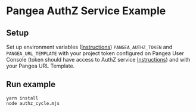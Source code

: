 # Pangea AuthZ Service Example

## Setup

Set up environment variables ([Instructions](https://pangea.cloud/docs/getting-started/integrate/#set-environment-variables)) `PANGEA_AUTHZ_TOKEN` and `PANGEA_URL_TEMPLATE` with your project token configured on Pangea User Console (token should have access to AuthZ service [Instructions](https://pangea.cloud/docs/getting-started/configure-services/#configure-a-pangea-service)) and with your Pangea URL Template.

## Run example

```
yarn install
node authz_cycle.mjs
```
